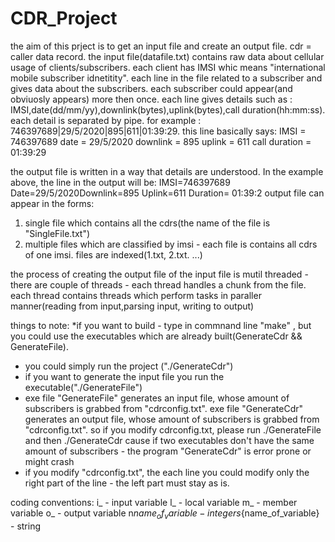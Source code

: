 # CDR_Project
the aim of this prject is to get an input file and create an output file.
cdr = caller data record.
the input file(datafile.txt) contains raw data about  cellular usage of clients/subscribers.
each client has IMSI whic means "international mobile subscriber idnetitity".
each line in the file related to a subscriber and gives data about the subscribers.
each subscriber could appear(and obviuosly appears) more then once.
each line gives details such as : IMSI,date(dd/mm/yy),downlink(bytes),uplink(bytes),call duration(hh:mm:ss).
each detail is separated by pipe.
for example : 746397689|29/5/2020|895|611|01:39:29.
this line basically says:
IMSI = 746397689
date = 29/5/2020
downlink = 895
uplink = 611
call duration = 01:39:29

the output file is written in a way that details are understood. In the example above, the line in the output will be:
IMSI=746397689 Date=29/5/2020Downlink=895 Uplink=611 Duration= 01:39:2
output file can appear in the forms: 
1) single file which contains all the cdrs(the name of the file is "SingleFile.txt")
2) multiple files which are classified by imsi - each file is contains all cdrs of one imsi. files are indexed(1.txt, 2.txt. ...)

the process of creating the output file of the input file is mutil threaded - there are couple of threads  - each thread handles 
a chunk from the file. each thread contains threads which perform tasks in paraller manner(reading from input,parsing input, writing to output)

things to note:
*if you want to build  - type in commnand line "make" , but you could use the executables which are already built(GenerateCdr && GenerateFile).
* you could simply run the project ("./GenerateCdr")
* if you want to generate the input file you run the executable("./GenerateFile")
* exe file "GenerateFile" generates an input file, whose amount of subscribers is grabbed from "cdrconfig.txt". 
  exe file "GenerateCdr" generates an output file, whose amount of subscribers is grabbed from "cdrconfig.txt".
  so if you modify cdrconfig.txt, please run ./GenerateFile and then ./GenerateCdr cause if two 
  executables don't have the same amount of subscribers - the program "GenerateCdr" is error prone or might crash
* if you modify "cdrconfig.txt", the each line you could modify only the right part of the line -
  the left part must stay as is.
  
  
 coding conventions:
 i_ - input variable
 l_ - local variable 
 m_ - member variable
 o_ - output variable
 n${name_of_variable} - integer
 s${name_of_variable} - string
